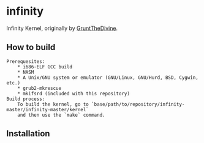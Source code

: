 infinity
========

Infinity Kernel, originally by [GruntTheDivine](https://github.com/GruntTheDivine).

How to build
------------
	Prerequesites:
		* i686-ELF GCC build
		* NASM
		* A Unix/GNU system or emulator (GNU/Linux, GNU/Hurd, BSD, Cygwin, etc.)
		* grub2-mkrescue
		* mkifsrd (included with this repository)
	Build process:
		To build the kernel, go to `base/path/to/repository/infinity-master/infinity-master/kernel`
		and then use the `make` command.

Installation
------------
